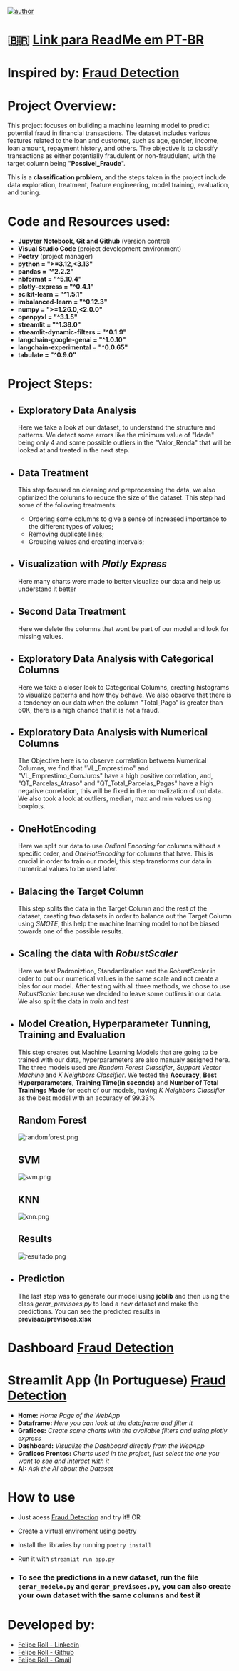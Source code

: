 [![author](https://img.shields.io/badge/author-feliperoll-purple.svg)](https://www.linkedin.com/in/felipe-roll/)

# :brazil: [Link para ReadMe em PT-BR](https://github.com/FelipeLRoll/prevencao-fraudes/edit/main/readmePortugues.md)
# Inspired by: [Fraud Detection](https://www.youtube.com/watch?v=r9aBF7dWX00)

# Project Overview: 
This project focuses on building a machine learning model to predict potential fraud in financial transactions. The dataset includes various features related to the loan and customer, such as age, gender, income, loan amount, repayment history, and others. The objective is to classify transactions as either potentially fraudulent or non-fraudulent, with the target column being "**Possivel_Fraude**".

This is a **classification problem**, and the steps taken in the project include data exploration, treatment, feature engineering, model training, evaluation, and tuning.

# Code and Resources used:
* **Jupyter Notebook, Git and Github** (version control)
* **Visual Studio Code** (project development environment)
* **Poetry** (project manager)
* **python = ">=3.12,<3.13"**
* **pandas = "^2.2.2"**
* **nbformat = "^5.10.4"**
* **plotly-express = "^0.4.1"**
* **scikit-learn = "^1.5.1"**
* **imbalanced-learn = "^0.12.3"**
* **numpy = ">=1.26.0,<2.0.0"**
* **openpyxl = "^3.1.5"**
* **streamlit = "^1.38.0"**
* **streamlit-dynamic-filters = "^0.1.9"**
* **langchain-google-genai = "^1.0.10"**
* **langchain-experimental = "^0.0.65"**
* **tabulate = "^0.9.0"**
&nbsp;
# Project Steps:
  * ## Exploratory Data Analysis
      Here we take a look at our dataset, to understand the structure and patterns. We detect some errors like the minimum value of "Idade"  being only 4 and some possible outliers in the "Valor_Renda" that will be looked at and treated in the next step.
  * ## Data Treatment
    This step focused on cleaning and preprocessing the data, we also optimized the columns to reduce the size of the dataset. This step had some of the following treatments:
    - Ordering some columns to give a sense of increased importance to the different types of values;
    - Removing duplicate lines;
    - Grouping values and creating intervals;
     
  * ## Visualization with *Plotly Express*
    Here many charts were made to better visualize our data and help us understand it better
    
  * ## Second Data Treatment
    Here we delete the columns that wont be part of our model and look for missing values.
    
  * ## Exploratory Data Analysis with Categorical Columns
    Here we take a closer look to Categorical Columns, creating histograms to visualize patterns and how they behave. We also observe that there is a tendency on our data when the column "Total_Pago" is greater than 60K, there is a high chance that it is not a fraud.
    
  * ## Exploratory Data Analysis with Numerical Columns
    The Objective here is to observe correlation between Numerical Columns, we find that "VL_Emprestimo" and "VL_Emprestimo_ComJuros" have a high positive correlation, and, "QT_Parcelas_Atraso" and "QT_Total_Parcelas_Pagas" have a high negative correlation, this will be fixed in the normalization of out data. We also took a look at outliers, median, max and min values using boxplots.
    
  * ## OneHotEncoding
    Here we split our data to use *Ordinal Encoding* for columns without a specific order, and *OneHotEncoding* for columns that have. This is crucial in order to train our model, this step transforms our data in numerical values to be used later.
    
  * ## Balacing the Target Column
    This step splits the data in the Target Column and the rest of the dataset, creating two datasets in order to balance out the Target Column using *SMOTE*, this help the machine learning model to not be biased towards one of the possible results.
    
  * ## Scaling the data with *RobustScaler*
    Here we test Padroniztion, Standardization and the *RobustScaler* in order to put our numerical values in the same scale and not create a bias for our model. After testing with all three methods, we chose to use *RobustScaler* because we decided to leave some outliers in our data. We also split the data in *train* and *test*
    
  * ## Model Creation, Hyperparameter Tunning, Training and Evaluation
    This step creates out Machine Learning Models that are going to be trained with our data, hyperparameters are also manualy assigned here. The three models used are *Random Forest Classifier*, *Support Vector Machine* and *K Neighbors Classifier*. We tested the **Accuracy**, **Best Hyperparameters**, **Training Time(in seconds)** and **Number of Total Trainings Made** for each of our models, having *K Neighbors Classifier* as the best model with an accuracy of 99.33%

    ## **Random Forest**

    ![randomforest.png](screenshots/randomforest.png "randomforest.png")

    ## **SVM**

    ![svm.png](screenshots/svm.png "svm.png")

    ## **KNN**

    ![knn.png](screenshots/knn.png "knn.png")

    ## **Results**

    ![resultado.png](screenshots/resultado.png "resultado.png")

 * ## Prediction
   The last step was to generate our model using **joblib** and then using the class *gerar_previsoes.py* to load a new dataset and make the predictions. You can see the predicted results in **previsao/previsoes.xlsx** 
    

# Dashboard [Fraud Detection](https://app.powerbi.com/reportEmbed?reportId=ba0459e9-5520-4b20-a76c-be442c03b13a&autoAuth=true&ctid=f310b526-e195-4805-a55e-67e28f2fefdb)

# Streamlit App (In Portuguese) [Fraud Detection](https://prevencao-fraudes.streamlit.app/)
  - **Home:** *Home Page of the WebApp*
  - **Dataframe:** *Here you can look at the dataframe and filter it*
  - **Graficos:** *Create some charts with the available filters and using plotly express*
  - **Dashboard:** *Visualize the Dashboard directly from the WebApp*
  - **Graficos Prontos:** *Charts used in the project, just select the one you want to see and interact with it*
  - **AI:** *Ask the AI about the Dataset*

# How to use
* Just acess [Fraud Detection](https://prevencao-fraudes.streamlit.app/) and try it!! OR
* Create a virtual enviroment using poetry
* Install the libraries by running ```poetry install```
* Run it with ```streamlit run app.py```

* ### To see the predictions in a new dataset, run the file ```gerar_modelo.py``` and ```gerar_previsoes.py```, you can also create your own dataset with the same columns and test it  

# Developed by: 
  * [Felipe Roll - Linkedin](https://www.linkedin.com/in/felipe-roll)
  * [Felipe Roll - Github](https://github.com/FelipeLRoll)
  * [Felipe Roll - Gmail](felipelroll@gmail.com)



